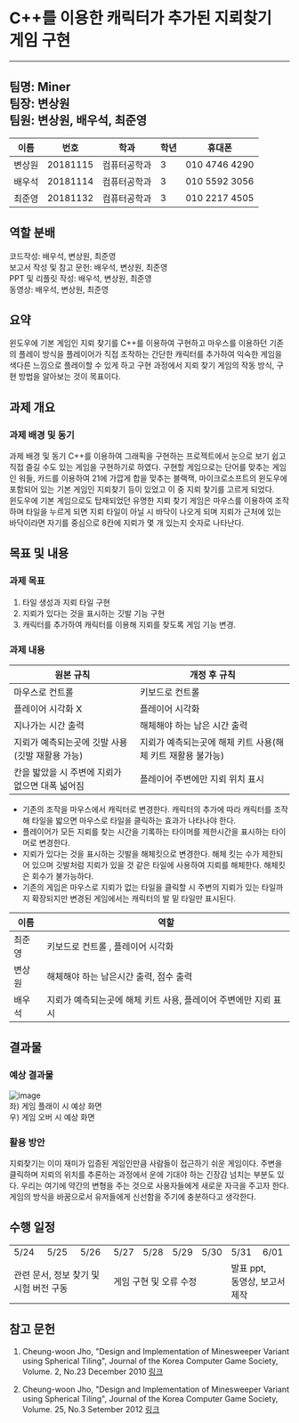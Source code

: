 # C++를 이용한 캐릭터가 추가된 지뢰찾기 게임 구현

----
팀명: Miner<br>
팀장: 변상원<br>
팀원: 변상원, 배우석, 최준영
----

| 이름  | 번호       | 학과     | 학년  | 휴대폰           |
|-----|----------|--------|-----|---------------|
| 변상원 | 20181115 | 컴퓨터공학과 | 3   | 010 4746 4290 |
| 배우석 | 20181114 | 컴퓨터공학과 | 3   | 010 5592 3056 |
| 최준영 | 20181132 | 컴퓨터공학과 | 3   | 010 2217 4505 |

## 역할 분배

코드작성: 배우석, 변상원, 최준영<br>
보고서 작성 및 참고 문헌: 배우석, 변상원, 최준영<br>
PPT 및 리플릿 작성: 배우석, 변상원, 최준영<br>
동영상: 배우석, 변상원, 최준영<br>

## 요약

윈도우에 기본 게임인 지뢰 찾기를 C++를 이용하여 구현하고 마우스를 이용하던 기존의 플레이 방식을 플레이어가 직접 조작하는 간단한 캐릭터를 추가하여 익숙한 게임을 색다른 느낌으로 플레이할 수 있게 하고 구현
과정에서 지뢰 찾기 게임의 작동 방식, 구현 방법을 알아보는 것이 목표이다.

## 과제 개요

### 과제 배경 및 동기

과제 배경 및 동기 C++를 이용하여 그래픽을 구현하는 프로젝트에서 눈으로 보기 쉽고 직접 즐길 수도 있는 게임을 구현하기로 하였다. 구현할 게임으로는 단어를 맞추는 게임인 워들, 카드를 이용하여 21에 가깝게 합을
맞추는 블랙잭, 마이크로소프트의 윈도우에 포함되어 있는 기본 게임인 지뢰찾기 등이 있었고 이 중 지뢰 찾기를 고르게 되었다.<br> 윈도우에 기본 게임으로도 탑재되었던 유명한 지뢰 찾기 게임은 마우스를 이용하여
조작하며 타일을 누르게 되면 지뢰 타일이 아닐 시 바닥이 나오게 되며 지뢰가 근처에 있는 바닥이라면 자기를 중심으로 8칸에 지뢰가 몇 개 있는지 숫자로 나타난다.

## 목표 및 내용

### 과제 목표

1) 타일 생성과 지뢰 타일 구현
2) 지뢰가 있다는 것을 표시하는 깃발 기능 구현
3) 캐릭터를 추가하여 캐릭터를 이용해 지뢰를 찾도록 게임 기능 변경.

### 과제 내용

| 원본 규칙                       | 개정 후 규칙                            |
|-----------------------------|------------------------------------|
| 마우스로 컨트롤                    | 키보드로 컨트롤                           |
| 플레이어 시각화 X                  | 플레이어 시각화                           |
| 지나가는 시간 출력                  | 해체해야 하는 남은 시간 출력                   |
| 지뢰가 예측되는곳에 깃발 사용(깃발 재활용 가능) | 지뢰가 예측되는곳에 해체 키트 사용(해체 키트 재활용 불가능) |
| 칸을 밟았을 시 주변에 지뢰가 없으면 대폭 넓어짐 | 플레이어 주변에만 지뢰 위치 표시                 |

- 기존의 조작을 마우스에서 캐릭터로 변경한다. 캐릭터의 추가에 따라 캐릭터를 조작해 타일을 밟으면 마우스로 타일을 클릭하는 효과가 나타나야 한다.
- 플레이어가 모든 지뢰를 찾는 시간을 기록하는 타이머를 제한시간을 표시하는 타이머로 변경한다.
- 지뢰가 있다는 것을 표시하는 깃발을 해체킷으로 변경한다. 해체 킷는 수가 제한되어 있으며 깃발처럼 지뢰가 있을 것 같은 타일에 사용하여 지뢰를 해체한다. 해체킷은 회수가 불가능하다.
- 기존의 게임은 마우스로 지뢰가 없는 타일을 클릭할 시 주변의 지뢰가 있는 타일까지 확장되지만 변경된 게임에서는 캐릭터의 발 밑 타일만 표시된다.

| 이름                           | 역할                            |
|-----------------------------|------------------------------------|
| 최준영                    | 키보드로 컨트롤 , 플레이어 시각화                       |
| 변상원                  | 해체해야 하는 남은시간 출력, 점수 출력                       |
| 배우석                  | 지뢰가 예측되는곳에 해체 키트 사용, 플레이어 주변에만 지뢰 표시                   |

## 결과물

### 예상 결과물

![image](https://user-images.githubusercontent.com/54760813/169844763-621f7912-a2b9-47b0-a29e-b0f4715dee26.png) <br>
좌) 게임 플래이 시 예상 화면<br>
우) 게임 오버 시 예상 화면

### 활용 방안

지뢰찾기는 이미 재미가 입증된 게임인만큼 사람들이 접근하기 쉬운 게임이다. 주변을 클릭하며 지뢰의 위치를 추론하는 과정에서 운에 기대야 하는 긴장감 넘치는 부분도 있다. 우리는 여기에 약간의 변형을 주는 것으로
사용자들에게 새로운 자극을 주고자 한다. 게임의 방식을 바꿈으로서 유저들에게 신선함을 주기에 충분하다고 생각한다.

## 수행 일정

<table>
  <tr>
    <td>5/24</td>
    <td>5/25</td>
    <td>5/26</td>
    <td>5/27</td>
    <td>5/28</td>
    <td>5/29</td>
    <td>5/30</td>
    <td>5/31</td>
    <td>6/01</td>
  </tr>
  <tr>
    <td colspan="3">관련 문서, 정보 찾기 및 시험 버전 구동</td>
    <td colspan="4">게임 구현 및 오류 수정</td>
    <td colspan="2">발표 ppt,<br> 동영상, 보고서 제작</td>
  </tr>
</table>

## 참고 문헌

1) Cheung-woon Jho, "Design and Implementation of Minesweeper Variant using Spherical Tiling", Journal of the Korea
   Computer Game Society, Volume. 2, No.23 December 2010
   [링크](https://file1-earticle-net.libproxy.andong.ac.kr/PDF/Direct?key=xiSng8cX6uJHMXu3UuM/uqr8JPkMv/T8UNEZ4QidLd04m3SbqECQf7NfFW9aYEri9AJBfhEecaz/CgVEl1N+dfVIlzC0q3vz6KBmOD9x06YDiWHoQp/L7yLUjqIepBtHpu55el4KKBcTDygNAOkxt6X1Apw7Fe7JOt9AVGvxF0+rInJlaAfCQDUvOTQU5PTogMm+zTTK/dCnPcGtHflERewQpqdzn+z0)

2) Cheung-woon Jho, "Design and Implementation of Minesweeper Variant using Spherical Tiling", Journal of the Korea
   Computer Game Society, Volume. 25, No.3 Setember 2012
   [링크](https://file1-earticle-net.libproxy.andong.ac.kr/PDF/Direct?key=xiSng8cX6uJHMXu3UuM/uqr8JPkMv/T8UNEZ4QidLd04m3SbqECQf7NfFW9aYEris1f4kxsKsnEdpmn02OncuBC6F0pvPfULTNeeElkEh+940mv33mJ5N4hiDUYe9pF2rqiSDJuNZNDJPwppBV6tmyu+oR9WdY6lEd/E8IxdxzX2dWS7DrhiX5AXyY3hVpnWBFak0fyKTTUC8a6pBXnfO6xqk/9CBlff)
